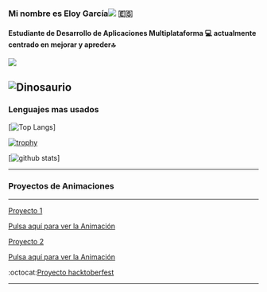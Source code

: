 ###  Mi nombre es Eloy García![](https://user-images.githubusercontent.com/18350557/176309783-0785949b-9127-417c-8b55-ab5a4333674e.gif)	:es:
#### Estudiante de Desarrollo de Aplicaciones Multiplataforma :computer: actualmente **centrado en mejorar y apreder**:top:

![](https://komarev.com/ghpvc/?username=eloygar&color=lightgrey&style=for-the-badge&label=TOTAL+PROFILE+VIEWS)

![Dinosaurio](https://www.actualidadgadget.com/wp-content/uploads/2018/02/t-rex.gif)
---
### Lenguajes mas usados
[![Top Langs](https://github-readme-stats.vercel.app/api/top-langs/?username=eloygar&langs_count=20&layout=compact&theme=dracula)]

[![trophy](https://github-profile-trophy.vercel.app/?username=eloygar&theme=dracula)](https://github.com/ryo-ma/github-profile-trophy)

[![github stats](https://github-readme-stats.vercel.app/api?username=eloygar&show_icons=true&theme=dracula&count_private=true)]

---
### Proyectos de Animaciones 
---

[Proyecto 1](https://github.com/eloygar/Animacion-JavaScript)

[Pulsa aquí para ver la Animación](https://eloygar.github.io/Animacion-JavaScript/)

[Proyecto 2](https://github.com/eloygar/Animacion-Keyframes)

[Pulsa aquí para ver la Animación](https://eloygar.github.io/Animacion-Keyframes/)


:octocat:[Proyecto hacktoberfest](https://github.com/eloygar/veryimportantopensourceproject)

---
<!--
**eloygar/eloygar** is a ✨ _special_ ✨ repository because its `README.md` (this file) appears on your GitHub profile.

Here are some ideas to get you started:

- 🔭 I’m currently working on ...
- 🌱 I’m currently learning ...
- 👯 I’m looking to collaborate on ...
- 🤔 I’m looking for help with ...
- 💬 Ask me about ...
- 📫 How to reach me: ...
- 😄 Pronouns: ...
- ⚡ Fun fact: ...
-->
